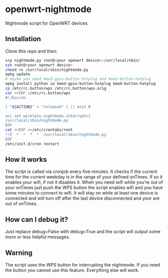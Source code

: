 # openwrt-nightmode

Nightmode script for OpenWRT devices

## Installation
Clone this repo and then:
```bash
scp nightmode.py root@<your openwrt device>:/usr/local/sbin/
ssh root@<your openwrt device>
chmod +x /usr/local/sbin/nightmode.py
opkg update
# maybe you need kmod-gpio-button-hotplug and kmod-button-hotplug
opkg install python iw kmod-gpio-button-hotplug kmod-button-hotplug
cp /etc/rc.button/wps /etc/rc.button/wps.orig
cat <<EOF >/etc/rc.button/wps
#!/bin/sh

[ "${ACTION}" = "released" ] || exit 0

uci set wireless.nightmode.interrupt=1
/usr/local/sbin/nightmode.py
EOF
cat <<EOF >>/etc/crontabs/root
*/5  *  *  *  *  /usr/local/sbin/nightmode.py
EOF
/etc/init.d/cron restart
```

## How it works
The script is called via cronjob every five minutes. It checks if the current time for the current weekday is in the range of your defined onTimes. If so it enables your wifi, if not it disables it. When you need wifi while you're out of your onTimes just push the WPS button the script enables wifi and you have some minutes to connect to wifi. It will stay on while at least one device is connected and will turn off after the last device disconnected and your are out of onTimes.

## How can I debug it?
Just replace debug=False with debug=True and the script will output some more or less helpful messages.

## Warning
The script uses the WPS button for interrupting the nightmode. If you need the button you cannot use this feature. Everything else will work.
